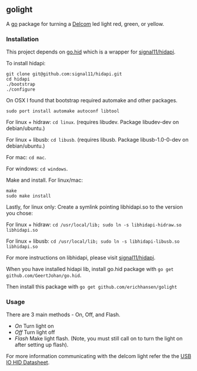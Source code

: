 ## golight

A [go](http://golang.org) package for turning a [Delcom](http://www.delcomproducts.com/products_usblmp.asp) led light red, green, or yellow.

### Installation
This project depends on [go.hid](https://github.com/GeertJohan/go.hid) which is a wrapper for [signal11/hidapi](https://github.com/signal11/hidapi).

To install hidapi:

```shell
git clone git@github.com:signal11/hidapi.git
cd hidapi
./bootstrap
./configure
```

On OSX I found that bootstrap required automake and other packages. 

```shell
sudo port install automake autoconf libtool
```
For linux + hidraw: `cd linux`. (requires libudev. Package libudev-dev on debian/ubuntu.)

For linux + libusb: `cd libusb`. (requires libusb. Package libusb-1.0-0-dev on debian/ubuntu.)

For mac: `cd mac`.

For windows: `cd windows`.

Make and install.
For linux/mac:
```
make
sudo make install
```

Lastly, for linux only:
Create a symlink pointing libhidapi.so to the version you chose:

For linux + hidraw: `cd /usr/local/lib; sudo ln -s libhidapi-hidraw.so libhidapi.so`

For linux + libusb: `cd /usr/local/lib; sudo ln -s libhidapi-libusb.so libhidapi.so`

For more instructions on libhidapi, please visit [signal11/hidapi](https://github.com/signal11/hidapi).

When you have installed hidapi lib, install go.hid package with `go get github.com/GeertJohan/go.hid`. 

Then install this package with `go get github.com/erichhansen/golight`

### Usage
There are 3 main methods - On, Off, and Flash. 
- *On* Turn light on
- *Off* Turn light off
- *Flash* Make light flash. (Note, you must still call on to turn the light on after setting up flash).

For more information communicating with the delcom light refer the the [USB IO HID Datasheet](http://www.delcomproducts.com/downloads/USBIOHID.pdf).